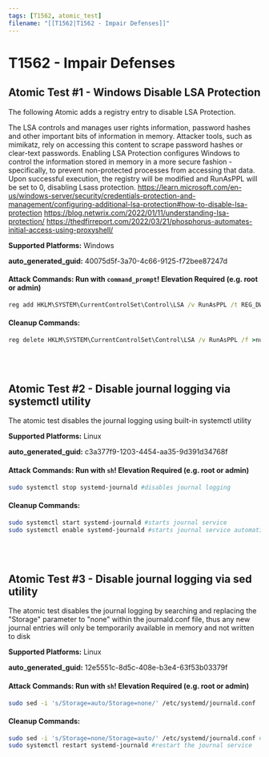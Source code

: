 ```yaml
---
tags: [T1562, atomic_test]
filename: "[[T1562|T1562 - Impair Defenses]]"
---
```

# T1562 - Impair Defenses

## Atomic Test #1 - Windows Disable LSA Protection
The following Atomic adds a registry entry to disable LSA Protection.

The LSA controls and manages user rights information, password hashes and other important bits of information in memory. Attacker tools, such as mimikatz, rely on accessing this content to scrape password hashes or clear-text passwords. Enabling LSA Protection configures Windows to control the information stored in memory in a more secure fashion - specifically, to prevent non-protected processes from accessing that data.
Upon successful execution, the registry will be modified and RunAsPPL will be set to 0, disabling Lsass protection.
https://learn.microsoft.com/en-us/windows-server/security/credentials-protection-and-management/configuring-additional-lsa-protection#how-to-disable-lsa-protection
https://blog.netwrix.com/2022/01/11/understanding-lsa-protection/
https://thedfirreport.com/2022/03/21/phosphorus-automates-initial-access-using-proxyshell/

**Supported Platforms:** Windows


**auto_generated_guid:** 40075d5f-3a70-4c66-9125-f72bee87247d






#### Attack Commands: Run with `command_prompt`!  Elevation Required (e.g. root or admin) 


```cmd
reg add HKLM\SYSTEM\CurrentControlSet\Control\LSA /v RunAsPPL /t REG_DWORD /d 0 /f
```

#### Cleanup Commands:
```cmd
reg delete HKLM\SYSTEM\CurrentControlSet\Control\LSA /v RunAsPPL /f >nul 2>&1
```





<br/>
<br/>

## Atomic Test #2 - Disable journal logging via systemctl utility
The atomic test disables the journal logging using built-in systemctl utility

**Supported Platforms:** Linux


**auto_generated_guid:** c3a377f9-1203-4454-aa35-9d391d34768f






#### Attack Commands: Run with `sh`!  Elevation Required (e.g. root or admin) 


```sh
sudo systemctl stop systemd-journald #disables journal logging
```

#### Cleanup Commands:
```sh
sudo systemctl start systemd-journald #starts journal service
sudo systemctl enable systemd-journald #starts journal service automatically at boot time
```





<br/>
<br/>

## Atomic Test #3 - Disable journal logging via sed utility
The atomic test disables the journal logging by searching and replacing the "Storage" parameter to "none" within the journald.conf file, thus any new journal entries will only be temporarily available in memory and not written to disk

**Supported Platforms:** Linux


**auto_generated_guid:** 12e5551c-8d5c-408e-b3e4-63f53b03379f






#### Attack Commands: Run with `sh`!  Elevation Required (e.g. root or admin) 


```sh
sudo sed -i 's/Storage=auto/Storage=none/' /etc/systemd/journald.conf
```

#### Cleanup Commands:
```sh
sudo sed -i 's/Storage=none/Storage=auto/' /etc/systemd/journald.conf #re-enables storage of journal data
sudo systemctl restart systemd-journald #restart the journal service
```





<br/>
